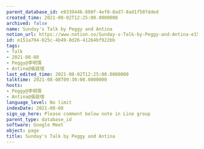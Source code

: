 ```yaml
---
parent_database_id: e9339446-880f-4ef0-8ad7-8ad1f507dded
created_time: 2021-08-02T12:25:00.0000000
archived: false
name: Sunday's Talk by Peggy and Antina
notion_url: https://www.notion.so/Sunday-s-Talk-by-Peggy-and-Antina-e151a794025c4b498d2641264bf922bb
id: e151a794-025c-4b49-8d26-41264bf922bb
tags:
- Talk
- 2021-08-08
- Peggy@李明霈
- Antina@張庭瑄
last_edited_time: 2021-08-02T12:25:00.0000000
talktime: 2021-08-08T09:30:00.0000000
hosts:
- Peggy@李明霈
- Antina@張庭瑄
language_level: No limit
indexDate: 2021-08-08
sign_up_here: Please comment below note in Line group
parent_type: database_id
software: Google Meet
object: page
title: Sunday's Talk by Peggy and Antina
---
```







